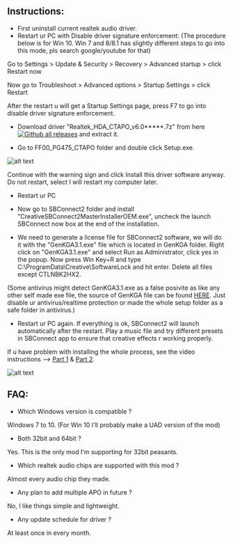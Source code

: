 ## Instructions:
- First uninstall current realtek audio driver.
- Restart ur PC with Disable driver signature enforcement: (The procedure below is for Win 10. Win 7 and 8/8.1 has slightly different steps to go into this mode, pls search google/youtube for that)

Go to Settings > Update & Security > Recovery > Advanced startup > click Restart now

Now go to Troubleshoot > Advanced options > Startup Settings > click Restart

After the restart u will get a Startup Settings page, press F7 to go into disable driver signature enforcement.

- Download driver "Realtek_HDA_CTAPO_v6.0*****.7z" from here [![Github all releases](https://img.shields.io/github/downloads/shibajee/realtek-hda-creative-sbc-mod/total.svg)](https://github.com/shibajee/realtek-hda-creative-sbc-mod/releases/) and extract it.

- Go to FF00_PG475_CTAPO folder and double click Setup.exe.

![alt text](https://i.postimg.cc/9QDrtMSq/Untitled-2.png)

Continue with the warning sign and click Install this driver software anyway. Do not restart, select I will restart my computer later.

- Restart ur PC

- Now go to SBConnect2 folder and install "CreativeSBConnect2MasterInstallerOEM.exe", uncheck the launch SBConnect now box at the end of the installation.

- We need to generate a license file for SBConnect2 software, we will do it with the "GenKGA3.1.exe" file which is located in GenKGA folder. Right click on "GenKGA3.1.exe" and select Run as Administrator, click yes in the popup. Now press Win Key+R and type C:\ProgramData\Creative\SoftwareLock and hit enter. Delete all files except CTLNBK2HX2.

(Some antivirus might detect GenKGA3.1.exe as a false posivite as like any other self made exe file, the source of GenKGA file can be found [HERE](https://pastebin.com/BHnvBYWD). Just disable ur antivirus/realtime protection or made the whole setup folder as a safe folder in antivirus.)

- Restart ur PC again. If everything is ok, SBConnect2 will launch automatically after the restart. Play a music file and try different presets in SBConnect app to ensure that creative effects r working properly.

If u have problem with installing the whole process, see the video instructions --> [Part 1](https://streamable.com/agyvf) & [Part 2](https://streamable.com/83o37).                                                                                                         




![alt text](https://i.postimg.cc/QC4wrnkz/Capture.png)


## FAQ:

- Which Windows version is compatible ?

Windows 7 to 10. (For Win 10 I'll probably make a UAD version of the mod)

- Both 32bit and 64bit ?

Yes. This is the only mod I'm supporting for 32bit peasants.

- Which realtek audio chips are supported with this mod ?

Almost every audio chip they made.

- Any plan to add multiple APO in future ?

No, I like things simple and lightweight.

- Any update schedule for driver ?

At least once in every month.
